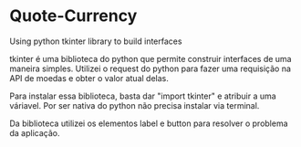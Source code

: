 # Quote-Currency
Using python tkinter library to build interfaces

tkinter é uma biblioteca do python que permite construir interfaces de uma maneira simples.
Utilizei o request do python para fazer uma requisição na API de moedas e obter o valor atual delas.

Para instalar essa biblioteca, basta dar "import tkinter" e atribuir a uma váriavel. Por ser nativa do python não precisa instalar via terminal.

Da biblioteca utilizei os elementos label e button para resolver o problema da aplicação.
